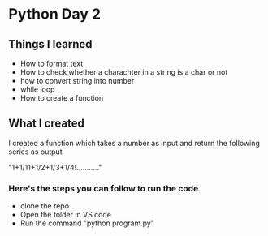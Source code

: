# Python Day 2

## Things I learned 

- How to format text
- How to check whether a charachter in a string is a char or not 
- how to convert string into number 
- while loop
- How to create a function

## What I created 

I created a function which takes a number as input and return the following series as output 

"1+1/11+1/2+1/3+1/4!..........."


### Here's the steps you can follow to run the code

- clone the repo 
- Open the folder in VS code
- Run the command "python program.py"